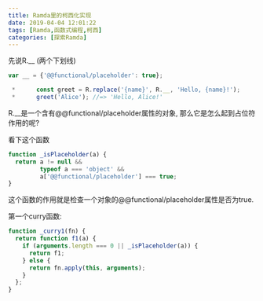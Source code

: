 ```yaml
---
title: Ramda里的柯西化实现
date: 2019-04-04 12:01:22
tags: [Ramda,函数式编程,柯西]
categories: [探索Ramda]
---
```

先说R.__ (两个下划线)
```javascript
var __ = {'@@functional/placeholder': true};

 *      const greet = R.replace('{name}', R.__, 'Hello, {name}!');
 *      greet('Alice'); //=> 'Hello, Alice!'
```
R.__是一个含有@@functional/placeholder属性的对象, 那么它是怎么起到占位符作用的呢?

看下这个函数
```javascript
function _isPlaceholder(a) {
  return a != null &&
         typeof a === 'object' &&
         a['@@functional/placeholder'] === true;
}
```
这个函数的作用就是检查一个对象的@@functional/placeholder属性是否为true.

第一个curry函数:
```javascript
function _curry1(fn) {
  return function f1(a) {
    if (arguments.length === 0 || _isPlaceholder(a)) {
      return f1;
    } else {
      return fn.apply(this, arguments);
    }
  };
}
```